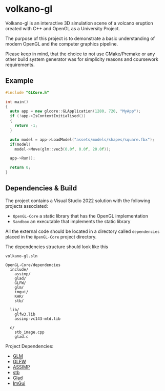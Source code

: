 # volkano-gl

Volkano-gl is an interactive 3D simulation scene of a volcano eruption created with C++ and OpenGL as a University Project.

The purpose of this project is to demonstrate a basic understanding of modern OpenGL and the computer graphics pipeline.

Please keep in mind, that the choice to not use CMake/Premake or any other build system generator was for simplicity reasons and coursework requirements. 


## Example
```cpp
#include "GLCore.h"

int main()
{
  auto app = new glcore::GLApplication(1280, 720, "MyApp");
  if (!app->IsContextInitialised())
  {
    return -1;
  }

  auto model = app->LoadModel("assets/models/shapes/square.fbx");
  if(model)
    model->Move(glm::vec3(0.0f, 0.0f, 20.0f));

  app->Run();

  return 0;
}
```

## Dependencies & Build

The project contains a Visual Studio 2022 solution with the following projects associated:
- ``OpenGL-Core`` a static library that has the OpenGL implementation
- ``Sandbox`` an executable that implements the static library

All the external code should be located in a directory called ``dependencies`` placed in the ``OpenGL-Core`` project directory.


The dependencies structure should look like this
```
volkano-gl.sln

OpenGL-Core/dependencies
  include/
    assimp/
    glad/
    GLFW/
    glm/
    imgui/
    KHR/
    stb/

  lib/
    glfw3.lib
    assimp-vc143-mtd.lib

  c/
    stb_image.cpp
    glad.c

```

Project Dependencies:
- [GLM](https://github.com/g-truc/glm)
- [GLFW](https://www.glfw.org/)
- [ASSIMP](https://github.com/assimp/assimp)
- [stb](https://github.com/nothings/stb)
- [Glad](https://glad.dav1d.de/)
- [ImGui](https://github.com/ocornut/imgui)

